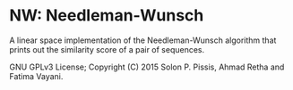 NW: Needleman-Wunsch
===

A linear space implementation of the Needleman-Wunsch algorithm that prints out the similarity score of a pair of sequences.

GNU GPLv3 License; Copyright (C) 2015 Solon P. Pissis, Ahmad Retha and Fatima Vayani.

